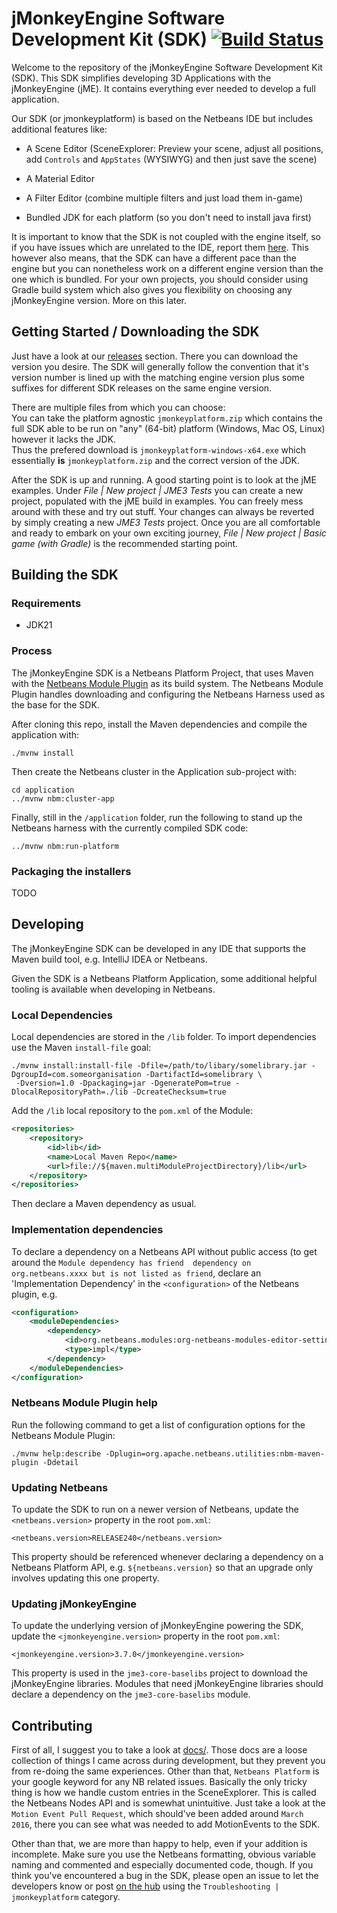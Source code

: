 # jMonkeyEngine Software Development Kit (SDK) [![Build Status](https://github.com/jMonkeyEngine/sdk/actions/workflows/gradle.yml/badge.svg)](../../actions)

Welcome to the repository of the jMonkeyEngine Software Development Kit (SDK).
This SDK simplifies developing 3D Applications with the jMonkeyEngine (jME). It contains everything ever needed to develop a full application.  
  
Our SDK (or jmonkeyplatform) is based on the Netbeans IDE but includes additional features like:
-  A Scene Editor (SceneExplorer: Preview your scene, adjust all positions, add `Controls` and `AppStates` (WYSIWYG) and then just save the scene)

-  A Material Editor

-  A Filter Editor (combine multiple filters and just load them in-game)

-  Bundled JDK for each platform (so you don't need to install java first)

It is important to know that the SDK is not coupled with the engine itself, so if you have issues which are unrelated to the IDE, report them [here](https://github.com/jMonkeyEngine/jmonkeyengine).
This however also means, that the SDK can have a different pace than the engine but you can nonetheless work on a different engine version than the one which is bundled. For your own projects, you should consider using Gradle build system which also gives you flexibility on choosing any jMonkeyEngine version. More on this later.

## Getting Started / Downloading the SDK
Just have a look at our [releases](https://github.com/jMonkeyEngine/sdk/releases) section.
There you can download the version you desire. The SDK will generally follow the convention that it's version number is lined up with the matching engine version
plus some suffixes for different SDK releases on the same engine version.

There are multiple files from which you can choose:  
You can take the platform agnostic `jmonkeyplatform.zip` which contains the full SDK able to be run on "any" (64-bit) platform (Windows, Mac OS, Linux) however it lacks the JDK.  
Thus the prefered download is `jmonkeyplatform-windows-x64.exe` which essentially __is__ `jmonkeyplatform.zip` and the correct version of the JDK.

After the SDK is up and running. A good starting point is to look at the jME examples. Under *File | New project | JME3 Tests* you can create a new project, populated with the jME build in examples. You can freely mess around with these and try out stuff. Your changes can always be reverted by simply creating a new *JME3 Tests* project. Once you are all comfortable and ready to embark on your own exciting journey, *File | New project | Basic game (with Gradle)* is the recommended starting point.

## Building the SDK
### Requirements
* JDK21

### Process
The jMonkeyEngine SDK is a Netbeans Platform Project, that uses Maven with the [Netbeans Module Plugin](https://bits.netbeans.org/mavenutilities/nbm-maven-plugin/nbm-maven-plugin/index.html) as its build system.
The Netbeans Module Plugin handles downloading and configuring the Netbeans Harness used as the base for the SDK.

After cloning this repo, install the Maven dependencies and compile the application with:

```shell
./mvnw install
```

Then create the Netbeans cluster in the Application sub-project with:
```shell
cd application
../mvnw nbm:cluster-app
```

Finally, still in the `/application` folder, run the following to stand up the Netbeans harness with the currently compiled SDK code:
```shell
../mvnw nbm:run-platform
```

### Packaging the installers
TODO


## Developing
The jMonkeyEngine SDK can be developed in any IDE that supports the Maven build tool, e.g. IntelliJ IDEA or Netbeans.  

Given the SDK is a Netbeans Platform Application, some additional helpful tooling is available when developing in Netbeans.

### Local Dependencies
Local dependencies are stored in the `/lib` folder.  To import dependencies use the Maven `install-file` goal:

```shell
./mvnw install:install-file -Dfile=/path/to/libary/somelibrary.jar -DgroupId=com.someorganisation -DartifactId=somelibrary \
 -Dversion=1.0 -Dpackaging=jar -DgeneratePom=true -DlocalRepositoryPath=./lib -DcreateChecksum=true
```

Add the `/lib` local repository to the `pom.xml` of the Module:
```xml
<repositories>
    <repository>
        <id>lib</id>
        <name>Local Maven Repo</name>
        <url>file://${maven.multiModuleProjectDirectory}/lib</url>
    </repository>
</repositories>
```

Then declare a Maven dependency as usual.

### Implementation dependencies
To declare a dependency on a Netbeans API without public access (to get around the `Module dependency has friend 
dependency on org.netbeans.xxxx but is not listed as friend`, declare an 'Implementation Dependency' in the 
`<configuration>` of the Netbeans plugin, e.g.

```xml
<configuration>
    <moduleDependencies>
        <dependency>
            <id>org.netbeans.modules:org-netbeans-modules-editor-settings-storage</id>
            <type>impl</type>
        </dependency>
    </moduleDependencies>
</configuration>
```

### Netbeans Module Plugin help
Run the following command to get a list of configuration options for the Netbeans Module Plugin:

```shell
./mvnw help:describe -Dplugin=org.apache.netbeans.utilities:nbm-maven-plugin -Ddetail
```

### Updating Netbeans
To update the SDK to run on a newer version of Netbeans, update the `<netbeans.version>` property in the root `pom.xml`:

`<netbeans.version>RELEASE240</netbeans.version>`

This property should be referenced whenever declaring a dependency on a Netbeans Platform API, e.g. `${netbeans.version}` 
so that an upgrade only involves updating this one property.

### Updating jMonkeyEngine
To update the underlying version of jMonkeyEngine powering the SDK, update the `<jmonkeyengine.version>` property in the
root `pom.xml`:

`<jmonkeyengine.version>3.7.0</jmonkeyengine.version>`

This property is used in the `jme3-core-baselibs` project to download the jMonkeyEngine libraries.  Modules that need
jMonkeyEngine libraries should declare a dependency on the `jme3-core-baselibs` module.

## Contributing
First of all, I suggest you to take a look at [docs/](https://github.com/jMonkeyEngine/sdk/tree/master/docs). Those docs are a loose collection of things I came across during development, but they prevent you from re-doing the same experiences. 
Other than that, `Netbeans Platform` is your google keyword for any NB related issues.
Basically the only tricky thing is how we handle custom entries in the SceneExplorer. This is called the Netbeans Nodes API and is somewhat unintuitive.
Just take a look at the `Motion Event Pull Request`, which should've been added around `March 2016`, there you can see what was needed to add MotionEvents to the SDK.

Other than that, we are more than happy to help, even if your addition is incomplete. Make sure you use the Netbeans formatting, obvious variable naming and commented and especially documented code, though.
If you think you've encountered a bug in the SDK, please open an issue to let the developers know or post [on the hub](https://hub.jmonkeyengine.org) using the `Troubleshooting | jmonkeyplatform` category.
